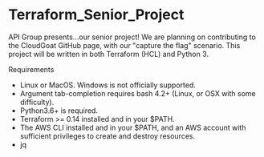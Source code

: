 # Terraform_Senior_Project
API Group presents...our senior project! We are planning on contributing to the CloudGoat GitHub page, with our "capture the flag" scenario. This project will be written in both Terraform (HCL) and Python 3.

Requirements

- Linux or MacOS. Windows is not officially supported.
- Argument tab-completion requires bash 4.2+ (Linux, or OSX with some difficulty).
- Python3.6+ is required.
- Terraform >= 0.14 installed and in your $PATH.
- The AWS CLI installed and in your $PATH, and an AWS account with sufficient privileges to create and destroy resources.
- jq 
